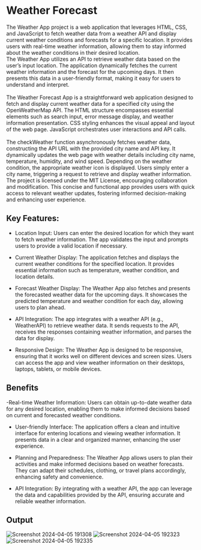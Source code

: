 # Weather Forecast
The Weather App project is a web application that leverages HTML, CSS, and JavaScript to fetch weather data from a weather API and display current weather conditions and forecasts for a specific location. It provides users with real-time weather information, allowing them to stay informed about the weather conditions in their desired location.
<br>
The Weather App utilizes an API to retrieve weather data based on the user’s input location. 
The application dynamically fetches the current weather information and the forecast for the upcoming days. 
It then presents this data in a user-friendly format, making it easy for users to understand and interpret.
<br>
<br>
The Weather Forecast App is a straightforward web application designed to fetch and display current weather data for a specified city using the OpenWeatherMap API. The HTML structure encompasses essential elements such as search input, error message display, and weather information presentation. CSS styling enhances the visual appeal and layout of the web page. JavaScript orchestrates user interactions and API calls.
<br>
<br>The checkWeather function asynchronously fetches weather data, constructing the API URL with the provided city name and API key. It dynamically updates the web page with weather details including city name, temperature, humidity, and wind speed. Depending on the weather condition, the appropriate weather icon is displayed. Users simply enter a city name, triggering a request to retrieve and display weather information. The project is licensed under the MIT License, encouraging collaboration and modification. This concise and functional app provides users with quick access to relevant weather updates, fostering informed decision-making and enhancing user experience.
## Key Features:
- Location Input: Users can enter the desired location for which they want to fetch weather information. The app validates the input and prompts users to provide a valid location if necessary.

- Current Weather Display: The application fetches and displays the current weather conditions for the specified location. It provides essential information such as temperature, weather condition, and location details.

- Forecast Weather Display: The Weather App also fetches and presents the forecasted weather data for the upcoming days. It showcases the predicted temperature and weather condition for each day, allowing users to plan ahead.

- API Integration: The app integrates with a weather API (e.g., WeatherAPI) to retrieve weather data. It sends requests to the API, receives the responses containing weather information, and parses the data for display.

- Responsive Design: The Weather App is designed to be responsive, ensuring that it works well on different devices and screen sizes.
Users can access the app and view weather information on their desktops, laptops, tablets, or mobile devices.
## Benefits
-Real-time Weather Information: Users can obtain up-to-date weather data for any desired location, enabling them to make informed decisions based on current and forecasted weather conditions.

- User-friendly Interface: The application offers a clean and intuitive interface for entering locations and viewing weather information. It presents data in a clear and organized manner, enhancing the user experience.

- Planning and Preparedness: The Weather App allows users to plan their activities and make informed decisions based on weather forecasts. They can adapt their schedules, clothing, or travel plans accordingly, enhancing safety and convenience.

- API Integration: By integrating with a weather API, the app can leverage the data and capabilities provided by the API, ensuring accurate and reliable weather information.
## Output
![Screenshot 2024-04-05 191308](https://github.com/Sheethalshanthraj/Weather-Forecast/assets/140137118/25f4a910-4580-4c52-b2da-7c86adf57fae)
![Screenshot 2024-04-05 192323](https://github.com/Sheethalshanthraj/Weather-Forecast/assets/140137118/4cd61b4a-407c-4588-9bf7-ee150118b3f9)
![Screenshot 2024-04-05 192335](https://github.com/Sheethalshanthraj/Weather-Forecast/assets/140137118/b1522a53-b774-424a-994b-11478d288b2e)

